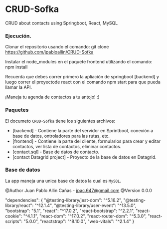 # CRUD-Sofka
CRUD about contacts using Springboot, React, MySQL

### Ejecución.

Clonar el repositorio usando el comando: git clone https://github.com/jpabloallin/CRUD-Sofka

Instalar el node_modules en el paquete frontend utilizando el comando: npm install

Recuerda que debes correr primero la apliación de springboot [backend] y luego correr el proyectode react con el comando npm start para que pueda llamar la API.

¡Maneja tu agenda de contactos a tu antojo! :)

### Paquetes

El documeto `CRUD-Sofka` tiene los siguientes archivos:

- [backend] - Contiene la parte del servidor en Sprintboot, conexión a base de datos, ontroladores para las rutas, etc.
- [frontend] - Contiene la parte del cliente, formularios para crear y editar contactos, ver lista de contactos, eliminar contactos.
- [contact.sql] - Base de datos de contacto.
- [contact Datagrid project] - Proyecto de la base de datos en Datagrid.

### Base de datos

La app maneja una unica base de datos la cual es `MySQL`.

@Author Juan Pablo Allin Cañas - jpac.647@gmail.com
@Version 0.0.0

"dependencies": {
   "@testing-library/jest-dom": "^5.16.2",
    "@testing-library/react": "^12.1.4",
    "@testing-library/user-event": "^13.5.0",
    "bootstrap": "5.1",
    "react": "^17.0.2",
    "react-bootstrap": "^2.2.1",
    "react-cookie": "^4.1.1",
    "react-dom": "^17.0.2",
    "react-router-dom": "^5.3.0",
    "react-scripts": "5.0.0",
    "reactstrap": "^8.10.0",
    "web-vitals": "^2.1.4"
  }
